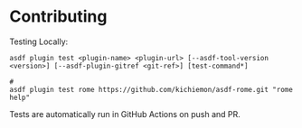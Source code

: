 # Contributing

Testing Locally:

```shell
asdf plugin test <plugin-name> <plugin-url> [--asdf-tool-version <version>] [--asdf-plugin-gitref <git-ref>] [test-command*]

#
asdf plugin test rome https://github.com/kichiemon/asdf-rome.git "rome help"
```

Tests are automatically run in GitHub Actions on push and PR.
